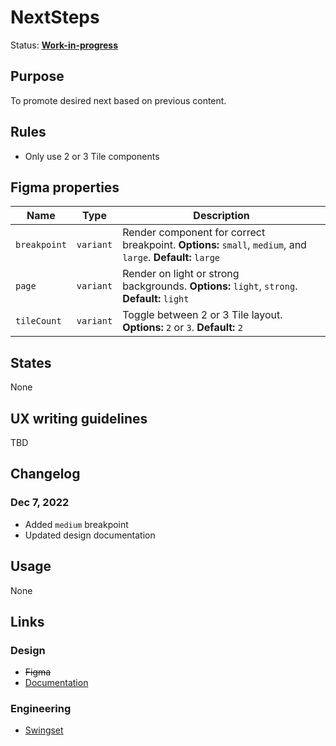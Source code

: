 # NextSteps

Status: **[Work-in-progress](/guides/can-i-use#work-in-progress)**

## Purpose

To promote desired next based on previous content.

## Rules

- Only use 2 or 3 Tile components

## Figma properties

| Name         | Type      | Description                                                                                                |
| ------------ | --------- | ---------------------------------------------------------------------------------------------------------- |
| `breakpoint` | `variant` | Render component for correct breakpoint. **Options:** `small`, `medium`, and `large`. **Default:** `large` |
| `page`       | `variant` | Render on light or strong backgrounds. **Options:** `light`, `strong`. **Default:** `light`                |
| `tileCount`  | `variant` | Toggle between 2 or 3 Tile layout. **Options:** `2` or `3`. **Default:** `2`                               |

## States

None

## UX writing guidelines

TBD

## Changelog

### Dec 7, 2022

- Added `medium` breakpoint
- Updated design documentation

## Usage

None

## Links

### Design

- ~~Figma~~
- [Documentation](https://hashicorp-wpl-documentation.vercel.app/patterns/next-steps)

### Engineering

- [Swingset](https://react-components.vercel.app/components/nextsteps)
